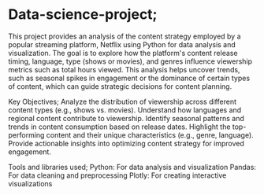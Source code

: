 # Data-science-project;
This project provides an analysis of the content strategy employed by a popular streaming platform, Netflix using Python for data analysis and visualization. The goal is to explore how the platform's content release timing, language, type (shows or movies), and genres influence viewership metrics such as total hours viewed. This analysis helps uncover trends, such as seasonal spikes in engagement or the dominance of certain types of content, which can guide strategic decisions for content planning.

Key Objectives;
Analyze the distribution of viewership across different content types (e.g., shows vs. movies).
Understand how languages and regional content contribute to viewership.
Identify seasonal patterns and trends in content consumption based on release dates.
Highlight the top-performing content and their unique characteristics (e.g., genre, language).
Provide actionable insights into optimizing content strategy for improved engagement.

Tools and libraries used;
Python: For data analysis and visualization
Pandas: For data cleaning and preprocessing
Plotly: For creating interactive visualizations
